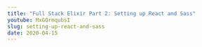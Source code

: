 ```yaml
---
title: "Full Stack Elixir Part 2: Setting up React and Sass"
youtube: MxGQrmqubsI 
slug: setting-up-react-and-sass
date: 2020-04-15
---
```

